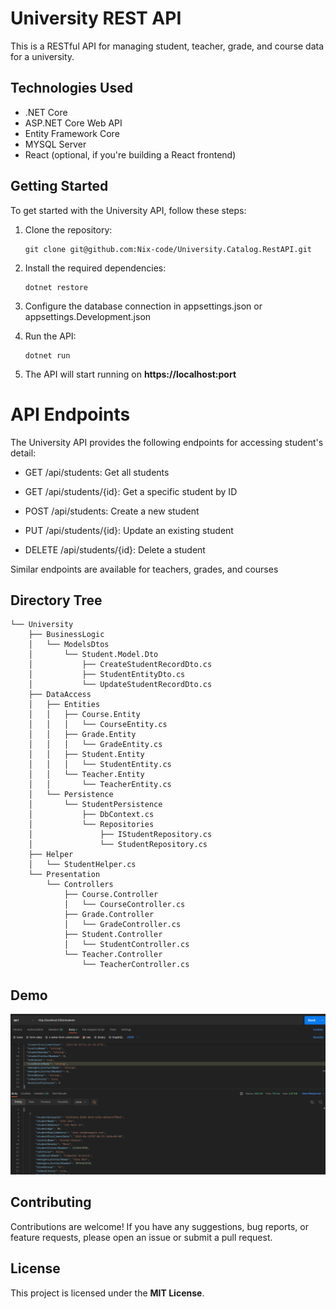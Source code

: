 # University REST API

This is a RESTful API for managing student, teacher, grade, and course data for a university.

## Technologies Used

- .NET Core
- ASP.NET Core Web API
- Entity Framework Core
- MYSQL Server
- React (optional, if you're building a React frontend)

## Getting Started

To get started with the University API, follow these steps:

1. Clone the repository:

    ```shell
   git clone git@github.com:Nix-code/University.Catalog.RestAPI.git

2. Install the required dependencies:

    ```shell
    dotnet restore

3. Configure the database connection in appsettings.json or appsettings.Development.json

4. Run the API:

    ```shell
    dotnet run

5. The API will start running on **https://localhost:port**

# API Endpoints

The University API provides the following endpoints for accessing student's detail:

- GET /api/students: Get all students

- GET /api/students/{id}: Get a specific student by ID

- POST /api/students: Create a new student

- PUT /api/students/{id}: Update an existing student

- DELETE /api/students/{id}: Delete a student

Similar endpoints are available for teachers, grades, and courses

## Directory Tree
```
└── University
    ├── BusinessLogic
    │   └── ModelsDtos
    │       └── Student.Model.Dto
    │           ├── CreateStudentRecordDto.cs
    │           ├── StudentEntityDto.cs
    │           └── UpdateStudentRecordDto.cs
    ├── DataAccess
    │   ├── Entities
    │   │   ├── Course.Entity
    │   │   │   └── CourseEntity.cs
    │   │   ├── Grade.Entity
    │   │   │   └── GradeEntity.cs
    │   │   ├── Student.Entity
    │   │   │   └── StudentEntity.cs
    │   │   └── Teacher.Entity
    │   │       └── TeacherEntity.cs
    │   └── Persistence
    │       └── StudentPersistence
    │           ├── DbContext.cs
    │           └── Repositories
    │               ├── IStudentRepository.cs
    │               └── StudentRepository.cs
    ├── Helper
    │   └── StudentHelper.cs
    └── Presentation
        └── Controllers
            ├── Course.Controller
            │   └── CourseController.cs
            ├── Grade.Controller
            │   └── GradeController.cs
            ├── Student.Controller
            │   └── StudentController.cs
            └── Teacher.Controller
                └── TeacherController.cs

```
## Demo

<img src = "demo/GET.png">


## Contributing
Contributions are welcome! If you have any suggestions, bug reports, or feature requests, please open an issue or submit a pull request.

## License
This project is licensed under the **MIT License**.
